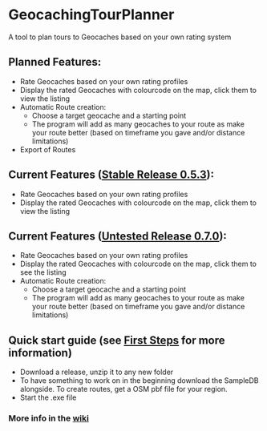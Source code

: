 # GeocachingTourPlanner
A tool to plan tours to Geocaches based on your own rating system

## Planned Features:
* Rate Geocaches based on your own rating profiles
* Display the rated Geocaches with colourcode on the map, click them to view the listing
* Automatic Route creation:
  * Choose a target geocache and a starting point
  * The program will add as many geocaches to your route as make your route better (based on timeframe you gave and/or distance limitations)
* Export of Routes
 
## Current Features ([Stable Release 0.5.3](https://github.com/pingurus/GeocachingTourPlanner/releases/tag/0.5.3)):
* Rate Geocaches based on your own rating profiles
* Display the rated Geocaches with colourcode on the map, click them to view the listing

## Current Features ([Untested Release 0.7.0](https://github.com/pingurus/GeocachingTourPlanner/releases/tag/0.7.0)):
* Rate Geocaches based on your own rating profiles
* Display the rated Geocaches with colourcode on the map, click them to see the listing
* Automatic Route creation:
  * Choose a target geocache and a starting point
  * The program will add as many geocaches to your route as make your route better (based on timeframe you gave and/or distance limitations)

## Quick start guide (see [First Steps](https://github.com/pingurus/GeocachingTourPlanner/wiki/First-Steps) for more information)
* Download a release, unzip it to any new folder
* To have something to work on in the beginning download the SampleDB alongside. To create routes, get a OSM pbf file for your region.
* Start the .exe file

### More info in the [wiki](https://github.com/pingurus/GeocachingTourPlanner/wiki)
